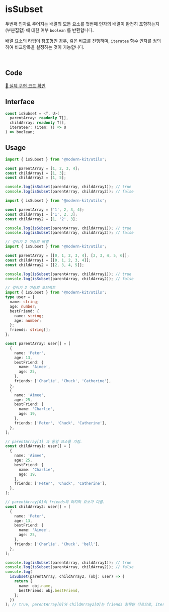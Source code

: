 # isSubset

두번째 인자로 주어지는 배열의 모든 요소를 첫번째 인자의 배열이 완전히 포함하는지(부분집합) 에 대한 여부 `boolean` 를 반환합니다.

배열 요소의 타입이 참조형인 경우, 깊은 비교를 진행하며, `iteratee` 함수 인자를 정의하여 비교항목을 설정하는 것이 가능합니다.

<br />



## Code
[🔗 실제 구현 코드 확인](https://github.com/modern-agile-team/modern-kit/blob/main/packages/utils/src/validator/isSubset/index.ts)

## Interface
```ts title="typescript"
const isSubset = <T, U>(
  parentArray: readonly T[],
  childArray: readonly T[],
  iteratee?: (item: T) => U
) => boolean;
```

## Usage
```ts title="typescript"
import { isSubset } from '@modern-kit/utils';

const parentArray = [1, 2, 3, 4];
const childArray1 = [1, 3];
const childArray2 = [1, 5];

console.log(isSubset(parentArray, childArray1)); // true
console.log(isSubset(parentArray, childArray2)); // false
```

```ts title="typescript"
import { isSubset } from '@modern-kit/utils';

const parentArray = ['1', 2, 3, 4];
const childArray1 = ['1', 2, 3];
const childArray2 = [1, '2', 3];

console.log(isSubset(parentArray, childArray1)); // true
console.log(isSubset(parentArray, childArray2)); // false
```

```ts title="typescript"
// 깊이가 2 이상의 배열
import { isSubset } from '@modern-kit/utils';

const parentArray = [[0, 1, 2, 3, 4], [2, 3, 4, 5, 6]];
const childArray1 = [[0, 1, 2, 3, 4]];
const childArray2 = [[2, 3, 4, 5]];

console.log(isSubset(parentArray, childArray1)); // true
console.log(isSubset(parentArray, childArray2)); // false
```

```ts title="typescript
// 깊이가 2 이상의 오브젝트
import { isSubset } from '@modern-kit/utils';
type user = {
  name: string;
  age: number;
  bestFriend: {
    name: string;
    age: number;
  };
  friends: string[];
};

const parentArray: user[] = [
  {
    name: 'Peter',
    age: 13,
    bestFriend: {
      name: 'Aimee',
      age: 25,
    },
    friends: ['Charlie', 'Chuck', 'Catherine'],
  },
  {
    name: 'Aimee',
    age: 25,
    bestFriend: {
      name: 'Charlie',
      age: 19,
    },
    friends: ['Peter', 'Chuck', 'Catherine'],
  },
];

// parentArray[1] 과 동일 요소를 가짐.
const childArray1: user[] = [
  {
    name: 'Aimee',
    age: 25,
    bestFriend: {
      name: 'Charlie',
      age: 19,
    },
    friends: ['Peter', 'Chuck', 'Catherine'],
  },
];

// parentArray[0]의 friends의 마지막 요소가 다름.
const childArray2: user[] = [
  {
    name: 'Peter',
    age: 13,
    bestFriend: {
      name: 'Aimee',
      age: 25,
    },
    friends: ['Charlie', 'Chuck', 'bell'],
  },
];

console.log(isSubset(parentArray, childArray1)); // true
console.log(isSubset(parentArray, childArray2)); // false
console.log(
  isSubset(parentArray, childArray2, (obj: user) => {
    return {
      name: obj.name,
      bestFriend: obj.bestFriend,
    };
  })
); // true, parentArray[0]와 childArray2[0]는 friends 항목만 다르므로, iteratee 적용시 부분집합 관계가 성립할 수 있다.
